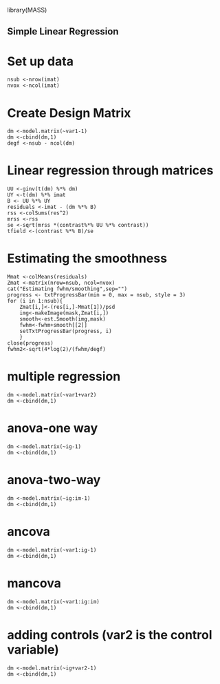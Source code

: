 library(MASS)

## Simple Linear Regression

# Set up data

```
nsub <-nrow(imat)
nvox <-ncol(imat)
```
# Create Design Matrix
```
dm <-model.matrix(~var1-1)
dm <-cbind(dm,1)
degf <-nsub - ncol(dm)
```

# Linear regression through matrices
```
UU <-ginv(t(dm) %*% dm)
UY <-t(dm) %*% imat
B <- UU %*% UY
residuals <-imat - (dm %*% B)
rss <-colSums(res^2)
mrss <-rss
se <-sqrt(mrss *(contrast%*% UU %*% contrast))
tfield <-(contrast %*% B)/se
```

# Estimating the smoothness
```
Mmat <-colMeans(residuals)
Zmat <-matrix(nrow=nsub, ncol=nvox)
cat("Estimating fwhm/smoothing",sep="")
progress <- txtProgressBar(min = 0, max = nsub, style = 3)
for (i in 1:nsub){
	Zmat[i,]<-(res[i,]-Mmat[1])/psd
	img<-makeImage(mask,Zmat[i,])
	smooth<-est.Smooth(img,mask)
	fwhm<-fwhm+smooth[[2]]
	setTxtProgressBar(progress, i)
	}
close(progress)
fwhm2<-sqrt(4*log(2)/(fwhm/degf)
```

# multiple regression
```
dm <-model.matrix(~var1+var2)
dm <-cbind(dm,1)
```

# anova-one way
```
dm <-model.matrix(~ig-1)
dm <-cbind(dm,1)
```

# anova-two-way
```
dm <-model.matrix(~ig:im-1)
dm <-cbind(dm,1)
```

# ancova
```
dm <-model.matrix(~var1:ig-1)
dm <-cbind(dm,1)
```

# mancova
```
dm <-model.matrix(~var1:ig:im)
dm <-cbind(dm,1)
```

# adding controls (var2 is the control variable)
```
dm <-model.matrix(~ig+var2-1)
dm <-cbind(dm,1)
```
